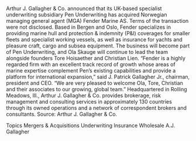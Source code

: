 Arthur J. Gallagher & Co. announced that its UK-based specialist underwriting subsidiary Pen Underwriting has acquired Norwegian managing general agent (MGA) Fender Marine AS.
Terms of the transaction were not disclosed.
Based in Bergen and Oslo, Fender specializes in providing marine hull and protection & indemnity (P&I) coverages for smaller fleets and specialist working vessels, as well as insurance for yachts and pleasure craft, cargo and subsea equipment. The business will become part of Pen Underwriting, and Ola Skauge will continue to lead the team alongside founders Tore Hoisaether and Christian Lien.
“Fender is a highly regarded firm with an excellent track record of growth whose areas of marine expertise complement Pen’s existing capabilities and provide a platform for international expansion,” said J. Patrick Gallagher Jr., chairman, president and CEO. “We are very pleased to welcome Ola, Tore, Christian and their associates to our growing, global team.”
Headquartered in Rolling Meadows, Ill., Arthur J. Gallagher & Co. provides brokerage, risk management and consulting services in approximately 130 countries through its owned operations and a network of correspondent brokers and consultants.
Source: Arthur J. Gallagher & Co.

Topics
Mergers & Acquisitions
Underwriting
Insurance Wholesale
A.J. Gallagher
